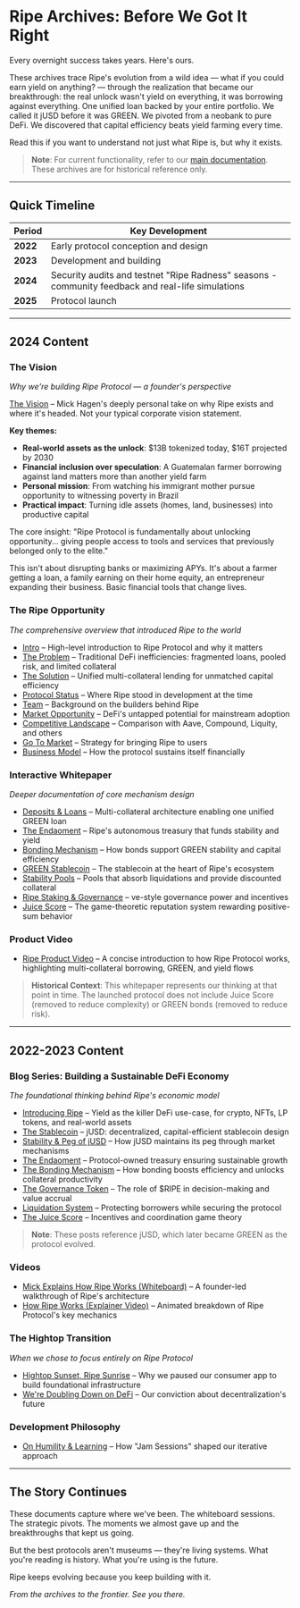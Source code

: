 # Ripe Archives: Before We Got It Right

Every overnight success takes years. Here's ours.

These archives trace Ripe's evolution from a wild idea — what if you could earn yield on anything? — through the realization that became our breakthrough: the real unlock wasn't yield on everything, it was borrowing against everything. One unified loan backed by your entire portfolio. We called it jUSD before it was GREEN. We pivoted from a neobank to pure DeFi. We discovered that capital efficiency beats yield farming every time.

Read this if you want to understand not just what Ripe is, but why it exists.

> **Note**: For current functionality, refer to our [main documentation](../). These archives are for historical reference only.

***

## Quick Timeline

| Period   | Key Development                                                                                   |
| -------- | ------------------------------------------------------------------------------------------------- |
| **2022** | Early protocol conception and design                                                              |
| **2023** | Development and building                                                                          |
| **2024** | Security audits and testnet "Ripe Radness" seasons - community feedback and real-life simulations |
| **2025** | Protocol launch                                                                                   |

***

## 2024 Content

### The Vision

_Why we're building Ripe Protocol — a founder's perspective_

[The Vision](https://www.ripe.finance/vision) – Mick Hagen's deeply personal take on why Ripe exists and where it's headed. Not your typical corporate vision statement.

**Key themes:**

* **Real-world assets as the unlock**: $13B tokenized today, $16T projected by 2030
* **Financial inclusion over speculation**: A Guatemalan farmer borrowing against land matters more than another yield farm
* **Personal mission**: From watching his immigrant mother pursue opportunity to witnessing poverty in Brazil
* **Practical impact**: Turning idle assets (homes, land, businesses) into productive capital

The core insight: "Ripe Protocol is fundamentally about unlocking opportunity... giving people access to tools and services that previously belonged only to the elite."

This isn't about disrupting banks or maximizing APYs. It's about a farmer getting a loan, a family earning on their home equity, an entrepreneur expanding their business. Basic financial tools that change lives.

### The Ripe Opportunity

_The comprehensive overview that introduced Ripe to the world_

* [Intro](https://www.ripe.finance/opportunity#intro) – High-level introduction to Ripe Protocol and why it matters
* [The Problem](https://www.ripe.finance/opportunity#problem) – Traditional DeFi inefficiencies: fragmented loans, pooled risk, and limited collateral
* [The Solution](https://www.ripe.finance/opportunity#solution) – Unified multi-collateral lending for unmatched capital efficiency
* [Protocol Status](https://www.ripe.finance/opportunity#protocol) – Where Ripe stood in development at the time
* [Team](https://www.ripe.finance/opportunity#team) – Background on the builders behind Ripe
* [Market Opportunity](https://www.ripe.finance/opportunity#market-opportunity) – DeFi's untapped potential for mainstream adoption
* [Competitive Landscape](https://www.ripe.finance/opportunity#competitive-landscape) – Comparison with Aave, Compound, Liquity, and others
* [Go To Market](https://www.ripe.finance/opportunity#go-to-market) – Strategy for bringing Ripe to users
* [Business Model](https://www.ripe.finance/opportunity#business-model) – How the protocol sustains itself financially

### Interactive Whitepaper

_Deeper documentation of core mechanism design_

* [Deposits & Loans](https://www.ripe.finance/whitepaper#deposits-loans) – Multi-collateral architecture enabling one unified GREEN loan
* [The Endaoment](https://www.ripe.finance/whitepaper#endaoment) – Ripe's autonomous treasury that funds stability and yield
* [Bonding Mechanism](https://www.ripe.finance/whitepaper#bonding) – How bonds support GREEN stability and capital efficiency
* [GREEN Stablecoin](https://www.ripe.finance/whitepaper#green-token) – The stablecoin at the heart of Ripe's ecosystem
* [Stability Pools](https://www.ripe.finance/whitepaper#stability-pool) – Pools that absorb liquidations and provide discounted collateral
* [Ripe Staking & Governance](https://www.ripe.finance/whitepaper#ripe-governance) – ve-style governance power and incentives
* [Juice Score](https://www.ripe.finance/whitepaper#juice-score) – The game-theoretic reputation system rewarding positive-sum behavior

### Product Video

* [Ripe Product Video](https://www.youtube.com/watch?v=K9cBtphmwuw) – A concise introduction to how Ripe Protocol works, highlighting multi-collateral borrowing, GREEN, and yield flows

> **Historical Context**: This whitepaper represents our thinking at that point in time. The launched protocol does not include Juice Score (removed to reduce complexity) or GREEN bonds (removed to reduce risk).

***

## 2022-2023 Content

### Blog Series: Building a Sustainable DeFi Economy

_The foundational thinking behind Ripe's economic model_

* [Introducing Ripe](https://medium.com/ripe-finance/introducing-ripe-f21b3377af51) – Yield as the killer DeFi use-case, for crypto, NFTs, LP tokens, and real-world assets
* [The Stablecoin](https://medium.com/ripe-finance/the-ripe-stablecoin-jusd-81d06e5c9fe5) – jUSD: decentralized, capital-efficient stablecoin design
* [Stability & Peg of jUSD](https://medium.com/ripe-finance/the-stability-peg-of-jusd-b0045871629d) – How jUSD maintains its peg through market mechanisms
* [The Endaoment](https://medium.com/ripe-finance/the-ripe-endaoment-479ad51e836b) – Protocol-owned treasury ensuring sustainable growth
* [The Bonding Mechanism](https://medium.com/ripe-finance/the-ripe-bonding-mechanism-4f859bdef774) – How bonding boosts efficiency and unlocks collateral productivity
* [The Governance Token](https://medium.com/ripe-finance/the-ripe-token-its-role-and-how-it-accrues-value-256876a6f0cf) – The role of $RIPE in decision-making and value accrual
* [Liquidation System](https://medium.com/ripe-finance/ripes-liquidation-system-d52402d76bd1) – Protecting borrowers while securing the protocol
* [The Juice Score](https://medium.com/ripe-finance/the-ripe-juice-score-5b1f57481a5c) – Incentives and coordination game theory

> **Note**: These posts reference jUSD, which later became GREEN as the protocol evolved.

### Videos

* [Mick Explains How Ripe Works (Whiteboard)](https://vimeo.com/794192136) – A founder-led walkthrough of Ripe's architecture
* [How Ripe Works (Explainer Video)](https://vimeo.com/762340017) – Animated breakdown of Ripe Protocol's key mechanics

### The Hightop Transition

_When we chose to focus entirely on Ripe Protocol_

* [Hightop Sunset, Ripe Sunrise](https://medium.com/hightop/hightop-sunset-ripe-sunrise-b2559ff9a7e4) – Why we paused our consumer app to build foundational infrastructure
* [We're Doubling Down on DeFi](https://medium.com/hightop/were-doubling-down-on-defi-ce93fa457328) – Our conviction about decentralization's future

### Development Philosophy

* [On Humility & Learning](https://medium.com/ripe-finance/on-humility-learning-and-the-process-for-building-great-products-8e8ec3db4efe) – How "Jam Sessions" shaped our iterative approach

***

## The Story Continues

These documents capture where we've been. The whiteboard sessions. The strategic pivots. The moments we almost gave up and the breakthroughs that kept us going.

But the best protocols aren't museums — they're living systems. What you're reading is history. What you're using is the future.

Ripe keeps evolving because you keep building with it.

_From the archives to the frontier. See you there._

